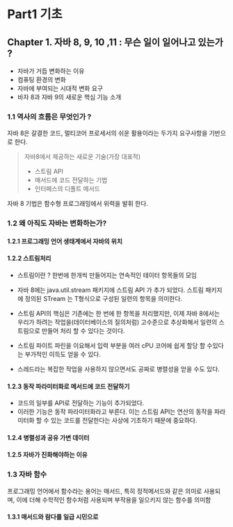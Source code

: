 # Part1 기초 

## Chapter 1. 자바 8, 9, 10 ,11 : 무슨 일이 일어나고 있는가 ?

- 자바가 거듭 변화하는 이유
- 컴퓨팅 환경의 변화 
- 자바에 부여되는 시대적 변화 요구
- 바자 8과 자바 9의 새로운 핵심 기능 소개 

### 1.1 역사의 흐름은 무엇인가 ?

자바 8은 갈결한 코드, 멀티코어 프로세서의 쉬운 활용이라는 두가지 요구사항을 기반으로 한다. 

> 자바8에서 제공하는 새로운 기술(가장 대표적)
>
> * 스트림 API
> * 매서드에 코드 전달하는 기법
> * 인터페스의 디폴트 메서드

자바 8 기법은 함수형 프로그래밍에서 위력을 발휘 한다. 

### 1.2 왜 아직도 자바는 변화하는가?

#### 1.2.1 프로그래밍 언어 생태계에서 자바의 위치

#### 1.2.2 스트림처리

- 스트림이란 ?  한번에 한개씩 만들어지는 연속적인 테이터 항목들의 모임 

- 자바 8에는 java.util.stream 패키지에 스트림 API 가 추가 되었다. 스트림 패키지에 정의된 STream<T> 는 T형식으로 구성된 일련의 항목을 의미한다. 

- 스트림 API의 핵심은 기존에는 한 번에 한 항목을 처리했지만, 이제 자바 8에서는 우리가 하려는 작업을(데이터베이스의 질의처럼) 고수준으로 추상화해서 일련의 스트림으로 만들어 처리 할 수 있다는 것이다. 

- 스트림 파이트 파린을 이요해서 입력 부분을 여러 cPU 코어에 쉽게 할당 할 수있다는 부가적인 이득도 얻을 수 있다. 

- 스레드라는 복잡한 작업을 사용하지 않으면서도 공짜로 병렬성을 얻을 수도 있다. 

#### 1.2.3 동작 파라미터화로 메서드에 코드 전달하기

- 코드의 일부를 API로 전달하는 기능이  추가되었다. 
- 이러한 기능은 동작 파라미터화라고 부른다.  이는 스트림 API는 연산의 동작을 파라미터화 할 수 있는 코드를 전달한다는 사상에 기초하기 때문에 중요하다. 

#### 1.2.4 병렬성과 공유 가변 데이터 

#### 1.2.5 자바가 진화해야하는 이유

### 1.3 자바 함수

프로그래밍 언어에서 함수라는 용어는 매서드, 특히 정적메서드와 같은 의미로 사용되며, 이에 더해 수학적인 함수처럼 사용되며 부작용을 일으키지 않는 함수를 의미함

#### 1.3.1 매서드와 람다를 일급 시민으로 

 









